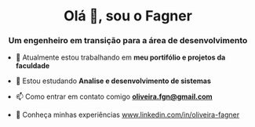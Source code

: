 <h1 align="center">Olá 👋, sou o Fagner</h1>
<h3 align="center">Um engenheiro em transição para a área de desenvolvimento</h3>

- 🔭 Atualmente estou trabalhando em **meu portifólio e projetos da faculdade**

- 🌱 Estou estudando **Analise e desenvolvimento de sistemas**

- 📫 Como entrar em contato comigo **oliveira.fgn@gmail.com**

- 📄 Conheça minhas experiências www.linkedin.com/in/oliveira-fagner

<!---
FagnerSO/FagnerSO is a ✨ special ✨ repository because its `README.md` (this file) appears on your GitHub profile.
You can click the Preview link to take a look at your changes.
--->
